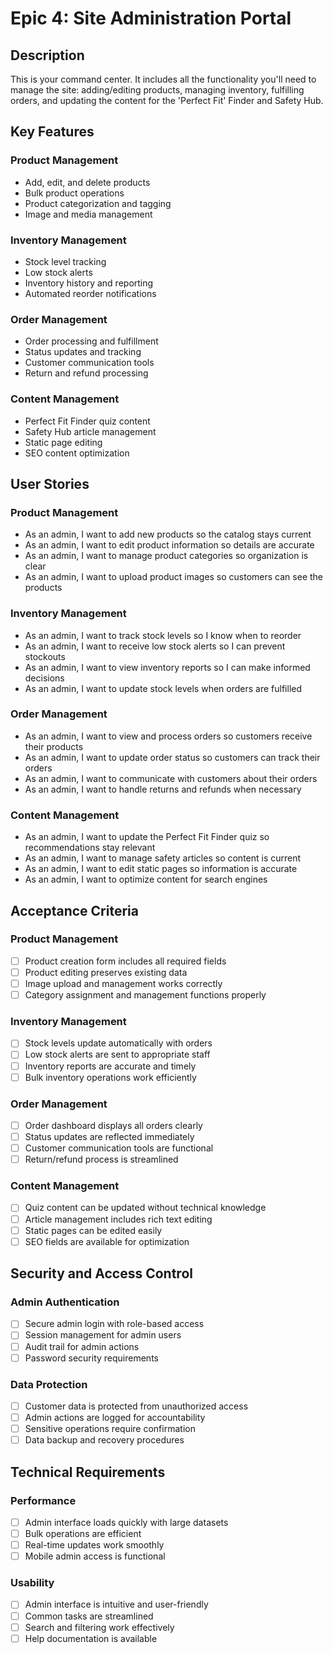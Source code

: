 # Epic 4: Site Administration Portal

## Description

This is your command center. It includes all the functionality you'll need to manage the site: adding/editing products, managing inventory, fulfilling orders, and updating the content for the 'Perfect Fit' Finder and Safety Hub.

## Key Features

### Product Management

- Add, edit, and delete products
- Bulk product operations
- Product categorization and tagging
- Image and media management

### Inventory Management

- Stock level tracking
- Low stock alerts
- Inventory history and reporting
- Automated reorder notifications

### Order Management

- Order processing and fulfillment
- Status updates and tracking
- Customer communication tools
- Return and refund processing

### Content Management

- Perfect Fit Finder quiz content
- Safety Hub article management
- Static page editing
- SEO content optimization

## User Stories

### Product Management

- As an admin, I want to add new products so the catalog stays current
- As an admin, I want to edit product information so details are accurate
- As an admin, I want to manage product categories so organization is clear
- As an admin, I want to upload product images so customers can see the products

### Inventory Management

- As an admin, I want to track stock levels so I know when to reorder
- As an admin, I want to receive low stock alerts so I can prevent stockouts
- As an admin, I want to view inventory reports so I can make informed decisions
- As an admin, I want to update stock levels when orders are fulfilled

### Order Management

- As an admin, I want to view and process orders so customers receive their products
- As an admin, I want to update order status so customers can track their orders
- As an admin, I want to communicate with customers about their orders
- As an admin, I want to handle returns and refunds when necessary

### Content Management

- As an admin, I want to update the Perfect Fit Finder quiz so recommendations stay relevant
- As an admin, I want to manage safety articles so content is current
- As an admin, I want to edit static pages so information is accurate
- As an admin, I want to optimize content for search engines

## Acceptance Criteria

### Product Management

- [ ] Product creation form includes all required fields
- [ ] Product editing preserves existing data
- [ ] Image upload and management works correctly
- [ ] Category assignment and management functions properly

### Inventory Management

- [ ] Stock levels update automatically with orders
- [ ] Low stock alerts are sent to appropriate staff
- [ ] Inventory reports are accurate and timely
- [ ] Bulk inventory operations work efficiently

### Order Management

- [ ] Order dashboard displays all orders clearly
- [ ] Status updates are reflected immediately
- [ ] Customer communication tools are functional
- [ ] Return/refund process is streamlined

### Content Management

- [ ] Quiz content can be updated without technical knowledge
- [ ] Article management includes rich text editing
- [ ] Static pages can be edited easily
- [ ] SEO fields are available for optimization

## Security and Access Control

### Admin Authentication

- [ ] Secure admin login with role-based access
- [ ] Session management for admin users
- [ ] Audit trail for admin actions
- [ ] Password security requirements

### Data Protection

- [ ] Customer data is protected from unauthorized access
- [ ] Admin actions are logged for accountability
- [ ] Sensitive operations require confirmation
- [ ] Data backup and recovery procedures

## Technical Requirements

### Performance

- [ ] Admin interface loads quickly with large datasets
- [ ] Bulk operations are efficient
- [ ] Real-time updates work smoothly
- [ ] Mobile admin access is functional

### Usability

- [ ] Admin interface is intuitive and user-friendly
- [ ] Common tasks are streamlined
- [ ] Search and filtering work effectively
- [ ] Help documentation is available
